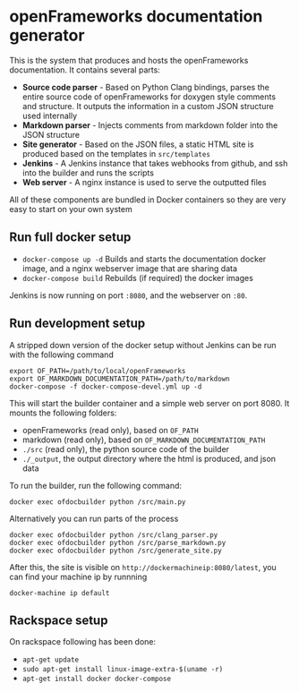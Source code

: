 # openFrameworks documentation generator
This is the system that produces and hosts the openFrameworks documentation. It contains several parts:

- **Source code parser** - Based on Python Clang bindings, parses the entire source code of openFrameworks for doxygen style comments and structure.
It outputs the information in a custom JSON structure used internally
- **Markdown parser** - Injects comments from markdown folder into the JSON structure
- **Site generator** - Based on the JSON files, a static HTML site is produced based on the templates in `src/templates`
- **Jenkins** - A Jenkins instance that takes webhooks from github, and ssh into the builder and runs the scripts
- **Web server** - A nginx instance is used to serve the outputted files

All of these components are bundled in Docker containers so they are very easy to start on your own system

## Run full docker setup
- `docker-compose up -d` Builds and starts the documentation docker image, and a nginx webserver image that are sharing data
- `docker-compose build` Rebuilds (if required) the docker images

Jenkins is now running on port `:8080`, and the webserver on `:80`.

## Run development setup
A stripped down version of the docker setup without Jenkins can be run with the following command
```
export OF_PATH=/path/to/local/openFrameworks
export OF_MARKDOWN_DOCUMENTATION_PATH=/path/to/markdown
docker-compose -f docker-compose-devel.yml up -d
```

This will start the builder container and a simple web server on port 8080. It mounts the following folders:
- openFrameworks (read only), based on `OF_PATH`
- markdown (read only), based on `OF_MARKDOWN_DOCUMENTATION_PATH`
- `./src` (read only), the python source code of the builder
- `./_output`, the output directory where the html is produced, and json data

To run the builder, run the following command:
```
docker exec ofdocbuilder python /src/main.py
```

Alternatively you can run parts of the process
```
docker exec ofdocbuilder python /src/clang_parser.py
docker exec ofdocbuilder python /src/parse_markdown.py
docker exec ofdocbuilder python /src/generate_site.py
```

After this, the site is visible on `http://dockermachineip:8080/latest`,
you can find your machine ip by runnning
```
docker-machine ip default
```

## Rackspace setup
On rackspace following has been done:
- `apt-get update`
- `sudo apt-get install linux-image-extra-$(uname -r)`
- `apt-get install docker docker-compose`
